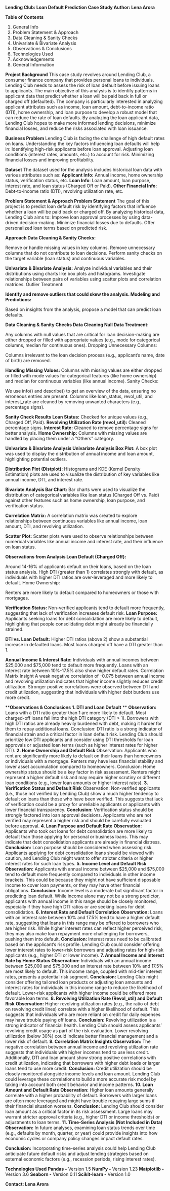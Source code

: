**Lending Club: Loan Default Prediction Case Study
Author: Lena Arora**

**Table of Contents**
1. General Info
2. Problem Statement & Approach
3. Data Cleaning & Sanity Checks
4. Univariate & Bivariate Analysis
5. Observations & Conclusions
6. Technologies Used
7. Acknowledgements
8. General Information

**Project Background**
This case study revolves around Lending Club, a consumer finance company that provides personal loans to individuals. Lending Club needs to assess the risk of loan default before issuing loans to applicants. The main objective of this analysis is to identify patterns in applicant data that predict whether a loan will be paid back in full or charged off (defaulted).
The company is particularly interested in analyzing applicant attributes such as income, loan amount, debt-to-income ratio (DTI), home ownership, and loan purpose to develop a robust model that can reduce the rate of loan defaults. By analyzing the loan applicant data, Lending Club hopes to make more informed lending decisions, minimize financial losses, and reduce the risks associated with loan issuance.

**Business Problem**
Lending Club is facing the challenge of high default rates on loans. Understanding the key factors influencing loan defaults will help in:
Identifying high-risk applicants before loan approval.
Adjusting loan conditions (interest rates, amounts, etc.) to account for risk.
Minimizing financial losses and improving profitability.

**Dataset**
The dataset used for the analysis includes historical loan data with various attributes such as:
**Applicant Info:** Annual income, home ownership status, verification status, etc.
**Loan Info**: Loan amount, loan purpose, interest rate, and loan status (Charged Off or Paid).
**Other Financial Info:** Debt-to-income ratio (DTI), revolving utilization rate, etc.

**Problem Statement & Approach
Problem Statement**
The goal of this project is to predict loan default risk by identifying factors that influence whether a loan will be paid back or charged off. By analyzing historical data, Lending Club aims to:
Improve loan approval processes by using data-driven decision-making.
Minimize financial losses due to defaults.
Offer personalized loan terms based on predicted risk.

**Approach
Data Cleaning & Sanity Checks:**

Remove or handle missing values in key columns.
Remove unnecessary columns that do not contribute to loan decisions.
Perform sanity checks on the target variable (loan status) and continuous variables.

**Univariate & Bivariate Analysis:**
Analyze individual variables and their distributions using charts like box plots and histograms.
Investigate relationships between pairs of variables using scatter plots and correlation matrices.
Outlier Treatment:

**Identify and remove outliers that could skew the analysis.
Modeling and Predictions:**

Based on insights from the analysis, propose a model that can predict loan defaults.

**Data Cleaning & Sanity Checks
Data Cleaning
Null Data Treatment:**

Any columns with null values that are critical for loan decision-making are either dropped or filled with appropriate values (e.g., mode for categorical columns, median for continuous ones).
Dropping Unnecessary Columns:

Columns irrelevant to the loan decision process (e.g., applicant’s name, date of birth) are removed.

**Handling Missing Values:**
Columns with missing values are either dropped or filled with mode values for categorical features (like home ownership) and median for continuous variables (like annual income).
Sanity Checks:

We use info() and describe() to get an overview of the data, ensuring no erroneous entries are present.
Columns like loan_status, revol_util, and interest_rate are cleaned by removing unwanted characters (e.g., percentage signs).

**Sanity Check Results**
**Loan Status:** Checked for unique values (e.g., Charged Off, Paid).
**Revolving Utilization Rate (revol_util):** Cleaned percentage signs.
**Interest Rate:** Cleaned to remove percentage signs for better analysis.
**Home Ownership:** Columns with missing values are handled by placing them under a "Others" category.

**Univariate & Bivariate Analysis
Univariate Analysis
Box Plot:**
A box plot was used to display the distribution of annual income and loan amount, highlighting potential outliers.

**Distribution Plot (Distplot):**
Histograms and KDE (Kernel Density Estimation) plots are used to visualize the distribution of key variables like annual income, DTI, and interest rate.

**Bivariate Analysis
Bar Chart:**
Bar charts were used to visualize the distribution of categorical variables like loan status (Charged Off vs. Paid) against other features such as home ownership, loan purpose, and verification status.

**Correlation Matrix:**
A correlation matrix was created to explore relationships between continuous variables like annual income, loan amount, DTI, and revolving utilization.

**Scatter Plot:**
Scatter plots were used to observe relationships between numerical variables like annual income and interest rate, and their influence on loan status.

**Observations from Analysis
Loan Default (Charged Off):**

Around 14-16% of applicants default on their loans, based on the loan status analysis.
High DTI (greater than 1) correlates strongly with default, as individuals with higher DTI ratios are over-leveraged and more likely to default.
Home Ownership:

Renters are more likely to default compared to homeowners or those with mortgages.

**Verification Status:** Non-verified applicants tend to default more frequently, suggesting that lack of verification increases default risk.
**Loan Purpose:**
Applicants seeking loans for debt consolidation are more likely to default, highlighting that people consolidating debt might already be financially strained.

**DTI vs. Loan Default:**
Higher DTI ratios (above 2) show a substantial increase in defaulted loans. Most loans charged off have a DTI greater than 1.

**Annual Income & Interest Rate:**
Individuals with annual incomes between $25,000 and $75,000 tend to default more frequently.
Loans with an interest rate between 10%-17.5% also show higher default rates.
Correlation Matrix Insight
A weak negative correlation of -0.075 between annual income and revolving utilization indicates that higher income slightly reduces credit utilization.
Stronger positive correlations were observed between DTI and credit utilization, suggesting that individuals with higher debt burdens use more credit.


****Observations & Conclusions**
**1. DTI and Loan Default** **
**Observation:** Loans with a DTI ratio greater than 1 are more likely to default. Most charged-off loans fall into the high DTI category (DTI > 1). Borrowers with high DTI ratios are already heavily burdened with debt, making it harder for them to repay additional loans.
Conclusion: DTI ratio is a strong indicator of financial strain and a critical factor in loan default risk. Lending Club should prioritize low DTI applicants and consider using DTI thresholds for loan approvals or adjusted loan terms (such as higher interest rates for higher DTI).
**2. Home Ownership and Default Risk**
Observation: Applicants who rent are significantly more likely to default on their loans than homeowners or individuals with a mortgage. Renters may have less financial stability and lower asset accumulation compared to homeowners.
Conclusion: Home ownership status should be a key factor in risk assessment. Renters might represent a higher default risk and may require higher scrutiny or different loan conditions (e.g., lower loan amounts or higher interest rates).
**3. Verification Status and Default Risk**
Observation: Non-verified applicants (i.e., those not verified by Lending Club) show a much higher tendency to default on loans than those who have been verified. This suggests that lack of verification could be a proxy for unreliable applicants or applicants with lower financial transparency.
**Conclusion:** Verification status should be strongly factored into loan approval decisions. Applicants who are not verified may represent a higher risk and should be carefully evaluated before approval.
**4. Loan Purpose and Default Rate**
**Observation:** Applicants who took out loans for debt consolidation are more likely to default than those applying for personal or business loans. This may indicate that debt consolidation applicants are already in financial distress.
**Conclusion:** Loan purpose should be considered when assessing risk. Applicants applying for debt consolidation loans should be viewed with caution, and Lending Club might want to offer stricter criteria or higher interest rates for such loan types.
**5. Income Level and Default Risk**
**Observation:** Applicants with annual income between $25,000 and $75,000 tend to default more frequently compared to individuals in other income brackets. This could be because they might not have sufficient disposable income to cover loan payments, or they may have other financial obligations.
**Conclusion:** Income level is a moderate but significant factor in predicting loan default. While income alone may not be a strong predictor, applicants with annual income in this range should be closely monitored, especially if they have high DTI ratios or are seeking loans for debt consolidation.
**6. Interest Rate and Default Correlation**
**Observation:** Loans with an interest rate between 10% and 17.5% tend to have a higher default rate, suggesting that loans in this range may be offered to borrowers who are higher risk. While higher interest rates can reflect higher perceived risk, they may also make loan repayment more challenging for borrowers, pushing them into default.
**Conclusion:** Interest rates need to be calibrated based on the applicant’s risk profile. Lending Club could consider offering lower interest rates to lower-risk borrowers and adjusting rates for high-risk applicants (e.g., higher DTI or lower income).
**7. Annual Income and Interest Rate by Home Status**
**Observation:** Individuals with an annual income between $25,000 and $75,000 and an interest rate between 10% and 17.5% are most likely to default. This income range, coupled with mid-tier interest rates, presents a potential risk segment.
**Conclusion:** Lending Club might consider offering tailored loan products or adjusting loan amounts and interest rates for individuals in this income range to reduce the likelihood of default. Lower-risk applicants with higher income could be offered more favorable loan terms.
**8. Revolving Utilization Rate (Revol_util) and Default Risk**
**Observation:** Higher revolving utilization rates (e.g., the ratio of debt on revolving credit lines) correlate with a higher likelihood of default. This suggests that individuals who are more reliant on credit for daily expenses may have trouble paying off loans.
**Conclusion:** Revolving utilization is a strong indicator of financial health. Lending Club should assess applicants’ revolving credit usage as part of the risk evaluation. Lower revolving utilization (below 30%) could indicate better financial management and a lower risk of default.
**9. Correlation Matrix Insights
Observation:** The negative correlation between annual income and revolving utilization rate suggests that individuals with higher incomes tend to use less credit. Additionally, DTI and loan amount show strong positive correlations with credit utilization, indicating that borrowers with higher debt loads or larger loans tend to use more credit.
**Conclusion:** Credit utilization should be closely monitored alongside income levels and loan amount. Lending Club could leverage these correlations to build a more accurate risk model by taking into account both credit behavior and income patterns.
**10. Loan Amount and Default Rate**
**Observation:** Higher loan amounts generally correlate with a higher probability of default. Borrowers with larger loans are often more leveraged and might have trouble repaying large sums if their financial situation worsens.
**Conclusion:** Lending Club should consider loan amount as a critical factor in its risk assessment. Large loans may warrant stricter approval criteria (e.g., higher DTI or income thresholds) or adjustments to loan terms.
**11. Time-Series Analysis (Not Included in Data)**
**Observation:** In future analyses, examining loan status trends over time (e.g., defaults by month, quarter, or year) could provide insights into how economic cycles or company policy changes impact default rates.

**Conclusion:** Incorporating time-series analysis could help Lending Club anticipate future default risks and adjust lending strategies based on external economic factors (e.g., recession periods, rising interest rates).

**Technologies Used**
**Pandas -** Version 1.5
**NumPy -** Version 1.23
**Matplotlib -** Version 3.6
**Seaborn -** Version 0.11
**Scikit-learn -** Version 1.0

**Contact:
Lena Arora**
